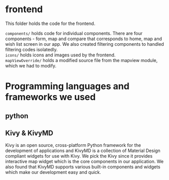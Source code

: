 # frontend

This folder holds the code for the frontend.  
  
`components/` holds code for individual components. There are four components - form, map and compare that corresponds to home, map and wish list screen in our app. We also created filtering components to handled filtering codes isolatedly.  
`icons/` holds icons and images used by the frontend.  
`mapViewOverride/` holds a modified source file from the mapview module, which we had to modify.


# Programming languages and frameworks we used 
## python
## Kivy & KivyMD
Kivy is an open source, cross-platform Python framework for the development of applications and KivyMD is a collection of Material Design compliant widgets for use with Kivy.
We pick the Kivy since it provides interactive map widget which is the core components in our application. We also found that KivyMD supports various built-in components and widgets which make our development easy and quick.

